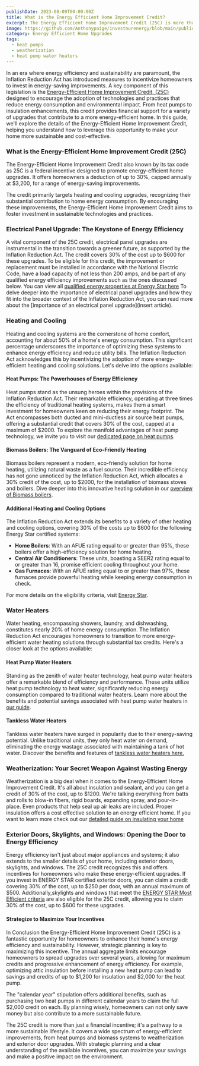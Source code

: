 ```yaml
---
publishDate: 2023-08-09T00:00:00Z
title: What is the Energy Efficient Home Improvement Credit?
excerpt: The Energy Efficient Home Improvement Credit (25C) is more than just a tax incentive; it's a catalyst for change in the way we approach energy in our
image: https://github.com/Anthonypaige/investnurenergy/blob/main/public/images/cover-art/EEHU-1-cover-art.png?raw=true
category: Energy Efficient Home Upgrades
tags:
  - heat pumps
  - weatherization
  - heat pump water heaters
---
```


In an era where energy efficiency and sustainability are paramount, the Inflation Reduction Act has introduced measures to incentivize homeowners to invest in energy-saving improvements. A key component of this legislation is the [Energy-Efficient Home Improvement Credit, (25C)](https://www.irs.gov/credits-deductions/energy-efficient-home-improvement-credit) designed to encourage the adoption of technologies and practices that reduce energy consumption and environmental impact. From heat pumps to insulation enhancements, this credit provides financial support for a variety of upgrades that contribute to a more energy-efficient home. In this guide, we'll explore the details of the Energy-Efficient Home Improvement Credit, helping you understand how to leverage this opportunity to make your home more sustainable and cost-effective.

### **What is the Energy-Efficient Home Improvement Credit (25C)**

The Energy-Efficient Home Improvement Credit also known by its tax code as 25C is a federal incentive designed to promote energy-efficient home upgrades. It offers homeowners a deduction of up to 30%, capped annually at $3,200, for a range of energy-saving improvements.

The credit primarily targets heating and cooling upgrades, recognizing their substantial contribution to home energy consumption. By encouraging these improvements, the Energy-Efficient Home Improvement Credit aims to foster investment in sustainable technologies and practices.

### **Electrical Panel Upgrade: The Keystone of Energy Efficiency**

A vital component of the 25C credit, electrical panel upgrades are instrumental in the transition towards a greener future, as supported by the Inflation Reduction Act. The credit covers 30% of the cost up to $600 for these upgrades. To be eligible for this credit, the improvement or replacement must be installed in accordance with the National Electric Code, have a load capacity of not less than 200 amps, and be part of any qualified energy efficiency improvements such as the ones discussed below. You can view all [qualified energy properties at Energy Star here](https://www.energystar.gov/about/federal_tax_credits/electric_panel_upgrade) To delve deeper into the importance of electrical panel upgrades and how they fit into the broader context of the Inflation Reduction Act, you can read more about the [importance of an electrical panel upgrade](insert article).

### **Heating and Cooling**

Heating and cooling systems are the cornerstone of home comfort, accounting for about 50% of a home's energy consumption. This significant percentage underscores the importance of optimizing these systems to enhance energy efficiency and reduce utility bills. The Inflation Reduction Act acknowledges this by incentivizing the adoption of more energy-efficient heating and cooling solutions. Let's delve into the options available:

#### **Heat Pumps: The Powerhouses of Energy Efficiency**

Heat pumps stand as the unsung heroes within the provisions of the Inflation Reduction Act. Their remarkable efficiency, operating at three times the efficiency of traditional heating systems, makes them a smart investment for homeowners keen on reducing their energy footprint. The Act encompasses both ducted and mini-ductless air source heat pumps, offering a substantial credit that covers 30% of the cost, capped at a maximum of $2000. To explore the manifold advantages of heat pump technology, we invite you to visit our [dedicated page on heat pumps](investinyourenergy.com/heat-pump-page).

#### **Biomass Boilers: The Vanguard of Eco-Friendly Heating**

Biomass boilers represent a modern, eco-friendly solution for home heating, utilizing natural waste as a fuel source. Their incredible efficiency has not gone unnoticed by the Inflation Reduction Act, which allocates a 30% credit of the cost, up to $2000, for the installation of biomass stoves and boilers. Dive deeper into this innovative heating solution in our [overview of Biomass boilers](investinyourenergy.com/biomass-boilers-explained).

#### **Additional Heating and Cooling Options**

The Inflation Reduction Act extends its benefits to a variety of other heating and cooling options, covering 30% of the costs up to $600 for the following Energy Star certified systems:

- **Home Boilers**: With an AFUE rating equal to or greater than 95%, these boilers offer a high-efficiency solution for home heating.
- **Central Air Conditioners**: These units, boasting a SEER2 rating equal to or greater than 16, promise efficient cooling throughout your home.
- **Gas Furnaces**: With an AFUE rating equal to or greater than 97%, these furnaces provide powerful heating while keeping energy consumption in check.

For more details on the eligibility criteria, visit [Energy Star](https://www.energystar.gov/about/federal_tax_credits/central_air_conditioning).

### **Water Heaters**

Water heating, encompassing showers, laundry, and dishwashing, constitutes nearly 20% of home energy consumption. The Inflation Reduction Act encourages homeowners to transition to more energy-efficient water heating solutions through substantial tax credits. Here's a closer look at the options available:

#### **Heat Pump Water Heaters**

Standing as the zenith of water heater technology, heat pump water heaters offer a remarkable blend of efficiency and performance. These units utilize heat pump technology to heat water, significantly reducing energy consumption compared to traditional water heaters. Learn more about the benefits and potential savings associated with heat pump water heaters in [our guide](investinyourenergy.com/heat-pump-water-heaters-are-the-model-of-efficiency).

#### **Tankless Water Heaters**

Tankless water heaters have surged in popularity due to their energy-saving potential. Unlike traditional units, they only heat water on demand, eliminating the energy wastage associated with maintaining a tank of hot water. Discover the benefits and features of [tankless water heaters here.](investinyourenergy.com/tankless-water-heaters-are-compact-efficiency)

### **Weatherization: Your Secret Weapon Against Wasting Energy**

Weatherization is a big deal when it comes to the Energy-Efficient Home Improvement Credit. It's all about insulation and sealant, and you can get a credit of 30% of the cost, up to $1200. We're talking everything from batts and rolls to blow-in fibers, rigid boards, expanding spray, and pour-in-place. Even products that help seal up air leaks are included. Proper insulation offers a cost effective solution to an energy efficient home. If you want to learn more check out our [detailed guide on insulating your home](investinyourenergy.com/a-comprehensive-guide-to-weatherization-and-energy-efficiency)

### **Exterior Doors, Skylights, and Windows: Opening the Door to Energy Efficiency**

Energy efficiency isn't just about major appliances and systems; it also extends to the smaller details of your home, including exterior doors, skylights, and windows. The 25C credit recognizes this and offers incentives for homeowners who make these energy-efficient upgrades. If you invest in ENERGY STAR certified exterior doors, you can claim a credit covering 30% of the cost, up to $250 per door, with an annual maximum of $500. Additionally,skylights and windows that meet the [ENERGY STAR Most Efficient criteria](https://www.energystar.gov/about/federal_tax_credits/windows_skylights) are also eligible for the 25C credit, allowing you to claim 30% of the cost, up to $600 for these upgrades.

#### **Strategize to Maximize Your Incentives**

In Conclusion the Energy-Efficient Home Improvement Credit (25C) is a fantastic opportunity for homeowners to enhance their home's energy efficiency and sustainability. However, strategic planning is key to maximizing this incentive. The annual aggregate limits encourage homeowners to spread upgrades over several years, allowing for maximum credits and progressive enhancement of energy efficiency. For example, optimizing attic insulation before installing a new heat pump can lead to savings and credits of up to $1,200 for insulation and $2,000 for the heat pump.

The "calendar year" stipulation offers additional benefits, such as purchasing two heat pumps in different calendar years to claim the full $2,000 credit on each. By planning wisely, homeowners can not only save money but also contribute to a more sustainable future.

The 25C credit is more than just a financial incentive; it's a pathway to a more sustainable lifestyle. It covers a wide spectrum of energy-efficient improvements, from heat pumps and biomass systems to weatherization and exterior door upgrades. With strategic planning and a clear understanding of the available incentives, you can maximize your savings and make a positive impact on the environment.
